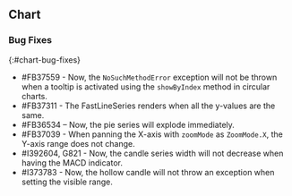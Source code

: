 ## Chart

### Bug Fixes
{:#chart-bug-fixes}

* \#FB37559 - Now, the `NoSuchMethodError` exception will not be thrown when a tooltip is activated using the `showByIndex` method in circular charts.
* \#FB37311 - The FastLineSeries renders when all the y-values are the same.
* \#FB36534 – Now, the pie series will explode immediately.
* \#FB37039 - When panning the X-axis with `zoomMode` as `ZoomMode.X`, the Y-axis range does not change.
* \#I392604, G821 - Now, the candle series width will not decrease when having the MACD indicator.
* \#I373783 - Now, the hollow candle will not throw an exception when setting the visible range.